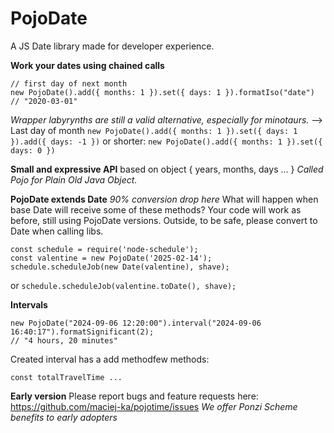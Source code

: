 # PojoDate
A JS Date library made for developer experience.

**Work your dates using chained calls**
```
// first day of next month
new PojoDate().add({ months: 1 }).set({ days: 1 }).formatIso("date")
// "2020-03-01"
```
_Wrapper labyrynths are still a valid alternative, especially for minotaurs._
--> Last day of month
`new PojoDate().add({ months: 1 }).set({ days: 1 }).add({ days: -1 })`
or shorter:
`new PojoDate().add({ months: 1 }).set({ days: 0 })`

**Small and expressive API**
based on object { years, months, days ... }
_Called Pojo for Plain Old Java Object._

**PojoDate extends Date**
_90% conversion drop here_
What will happen when base Date will receive some of these methods?
Your code will work as before, still using PojoDate versions.
Outside, to be safe, please convert to Date when calling libs.
```
const schedule = require('node-schedule');
const valentine = new PojoDate('2025-02-14');
schedule.scheduleJob(new Date(valentine), shave);
```
or
`schedule.scheduleJob(valentine.toDate(), shave);`

**Intervals**
```
new PojoDate("2024-09-06 12:20:00").interval("2024-09-06 16:40:17").formatSignificant(2);
// "4 hours, 20 minutes"
```
Created interval has a add methodfew methods:
```
const totalTravelTime ...
```

**Early version**
Please report bugs and feature requests here: https://github.com/maciej-ka/pojotime/issues
_We offer Ponzi Scheme benefits to early adopters_

